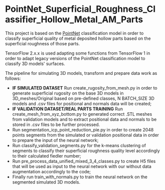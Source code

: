 # PointNet_Superficial_Roughness_Classifier_Hollow_Metal_AM_Parts

This project is based on the <a href="https://github.com/charlesq34/pointnet" target="_blank">PointNet</a> classification model in order to classify superficial quality of metal deposited hollow parts based on the superficial roughness of those parts.

TensorFlow 2.x.x is used adapting some functions from TensorFlow 1 in order to adapt legacy versions of the PointNet classification model to classify 3D models' surfaces.

The pipeline for simulating 3D models, transform and prepare data work as follows:

- **IF SIMULATED DATASET** Run create_rugosity_from_mesh.py in order to generate superficial rugosity on the base 3D models in 3D_meshes/Original based on pre-defined classes, N BATCH_SIZE 3D models and .csv files for positional and normals data will be created;
- **IF VALIDATION DATASET/REAL PARTS TRAINING** Run create_mesh_from_xyz_bottom.py to generated correct .STL meshes from validation models and to extract positional data and normals to be stored in .csv files to be further processed.
- Run segmentation_icp_point_reduction_pie.py in order to create 2048 points segments from the simulated or validation positional data in order to prepare the input of the neural network;
- Run classify_validation_segments.py for the k-means clustering of segments to classify their superficial roughness quality level accordingly to their calculated fiedler number;
- Run pre_process_data_unified_mixed_3_4_classes.py to create H5 files that will be used as input to the neural network with our without data augmentation accordingly to the code;
- Finally run train_with_normals.py to train the neural network on the segmented simulated 3D models.
